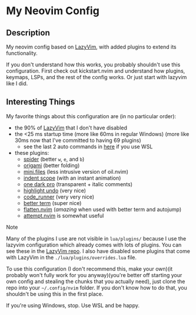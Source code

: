 
# My Neovim Config


## Description

My neovim config based on [LazyVim](https://www.lazyvim.org), with added
plugins to extend its functionality.

If you don't understand how this works, you probably shouldn't use this
configuration. First check out kickstart.nvim and understand how plugins,
keymaps, LSPs, and the rest of the config works. Or just start with lazyvim like
I did.

## Interesting Things

My favorite things about this configuration are (in no particular order):

- the 90% of [LazyVim](https://www.lazyvim.org) that I don't have disabled
- the <25 ms startup time (more like 60ms in regular Windows) (more like 30ms now that I've committed to having 69 plugins)
  - see the last 2 auto commands in [here](./lua/config/autocmds.lua) if you use WSL
- these plugins:
  - [spider](https://github.com/chrisgrieser/nvim-spider) (better `w`, `e`, and `b`)
  - [origami](https://github.com/chrisgrieser/nvim-origami) (better folding)
  - [mini.files](https://github.com/echasnovski/mini.files) (less intrusive version of oil.nvim)
  - [indent scope](https://github.com/echasnovski/mini.indentscope) (with an instant animation)
  - [one dark pro](https://github.com/olimorris/onedarkpro.nvim) (transparent + italic comments)
  - [highlight undo](https://github.com/tzachar/highlight-undo.nvim) (very nice)
  - [code_runner](https://github.com/CRAG666/code_runner.nvim) (very very nice)
  - [better term](https://github.com/CRAG666/betterTerm.nvim) (super nice)
  - [flatten.nvim](https://github.com/willothy/flatten.nvim) (*amazing* when used with better term and autojump)
  - [attempt.nvim](https://github.com/m-demare/attempt.nvim) is somewhat useful

> [!Note]
> Many of the plugins I use are not visible in `lua/plugins/` because I use the
> lazyvim configuration which already comes with lots of plugins. You can see
> these in the [LazyVim repo](https://github.com/LazyVim/LazyVim). I also have
> disabled some plugins that come with LazyVim in the `./lua/plugins/overrides.lua` file.

To use this configuration (I don't recommend this, make your own)(it probably
won't fully work for you anyway)(you're better off starting your own config and
stealing the chunks that you actually need), just clone the repo into your
`~/.config/nvim` folder. If you don't know how to do that, you shouldn't be
using this in the first place.

If you're using Windows, stop. Use WSL and be happy.
